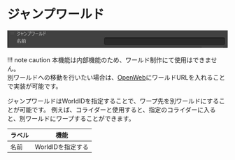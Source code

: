 # ジャンプワールド

![JumpWorld](img/JumpWorldJP.jpg)

!!! note caution
        本機能は内部機能のため、ワールド制作にて使用はできません。<br>
        別ワールドへの移動を行いたい場合は、[OpenWeb](Openweb.md)にワールドURLを入れることで実装が可能です。

ジャンプワールドはWorldIDを指定することで、ワープ先を別ワールドにすることが可能です。
例えば、コライダーと使用すると、指定のコライダーに入ると、別ワールドにワープすることができます。

|  ラベル |  機能  |
| ----   | ---- |
| 名前 | WorldIDを指定する |